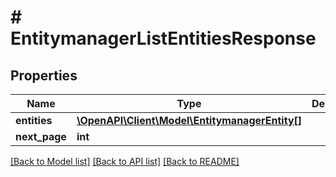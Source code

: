 # # EntitymanagerListEntitiesResponse


## Properties 


Name | Type | Description | Notes
------------ | ------------- | ------------- | -------------
**entities**| [**\OpenAPI\Client\Model\EntitymanagerEntity[]**](EntitymanagerEntity.md) |   | [optional]
**next_page**| **int** |   | [optional]


[[Back to Model list]](../../README.md#models) [[Back to API list]](../../README.md#endpoints) [[Back to README]](../../README.md)

